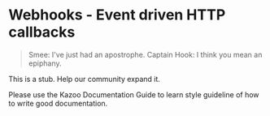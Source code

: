 # Webhooks - Event driven HTTP callbacks

> Smee: I've just had an apostrophe.
  Captain Hook: I think you mean an epiphany.

This is a stub. Help our community expand it.

Please use the Kazoo Documentation Guide to learn style guideline of how to write good documentation.

